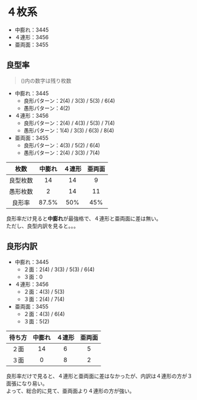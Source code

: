 # ４枚系

- 中膨れ：3445
- ４連形：3456
- 亜両面：3455

## 良型率

> ()内の数字は残り枚数

- 中膨れ：3445
  - 良形パターン：2(4) / 3(3) / 5(3) / 6(4)
  - 愚形パターン：4(2)
- ４連形：3456
  - 良形パターン：2(4) / 4(3) / 5(3) / 7(4)
  - 愚形パターン：1(4) / 3(3) / 6(3) / 8(4)
- 亜両面：3455
  - 良形パターン：4(3) / 5(2) / 6(4)
  - 愚形パターン：2(4) / 3(3) / 7(4)

|枚数|中膨れ|４連形|亜両面|
|:--:|:--:|:--:|:--:|
|良型枚数|14|14|9|
|愚形枚数|2|14|11|
|良形率|87.5%|50%|45%|

良形率だけ見ると**中膨れ**が最強格で、４連形と亜両面に差は無い。  
ただし、良型内訳を見ると。。。

## 良形内訳

- 中膨れ：3445
  - ２面：2(4) / 3(3) / 5(3) / 6(4)
  - ３面：0
- ４連形：3456
  - ２面：4(3) / 5(3)
  - ３面：2(4) / 7(4)
- 亜両面：3455
  - ２面：4(3) / 6(4)
  - ３面：5(2)

|待ち方|中膨れ|４連形|亜両面|
|:--:|:--:|:--:|:--:|
|２面|14|6|5|
|３面|0|8|2|

良形率だけで見ると、４連形と亜両面に差はなかったが、内訳は４連形の方が３面張になり易い。  
よって、総合的に見て、亜両面より４連形の方が強い。
